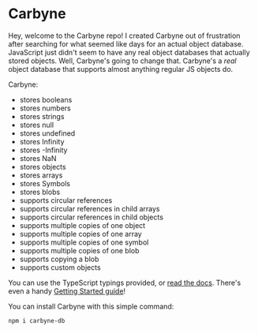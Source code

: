 # Carbyne

Hey, welcome to the Carbyne repo! I created Carbyne out of frustration after searching for what seemed like days for an actual object database. JavaScript just didn't seem to have any real object databases that actually stored objects. Well, Carbyne's going to change that. Carbyne's a *real* object database that supports almost anything regular JS objects do.

Carbyne:
- stores booleans
- stores numbers
- stores strings
- stores null
- stores undefined
- stores Infinity
- stores -Infinity
- stores NaN
- stores objects
- stores arrays
- stores Symbols
- stores blobs
- supports circular references
- supports circular references in child arrays
- supports circular references in child objects
- supports multiple copies of one object
- supports multiple copies of one array
- supports multiple copies of one symbol
- supports multiple copies of one blob
- supports copying a blob
- supports custom objects

You can use the TypeScript typings provided, or [read the docs](https://allotropelabs.github.io/carbyne/). There's even a handy [Getting Started guide](https://github.com/allotropelabs/carbyne/wiki/Getting-Started-with-Carbyne)!

You can install Carbyne with this simple command:
```
npm i carbyne-db
```
